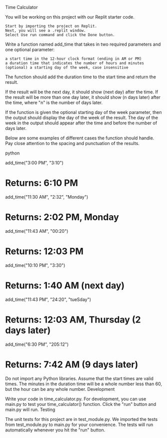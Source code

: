 Time Calculator

You will be working on this project with our Replit starter code.

    Start by importing the project on Replit.
    Next, you will see a .replit window.
    Select Use run command and click the Done button.

Write a function named add_time that takes in two required parameters and one optional parameter:

    a start time in the 12-hour clock format (ending in AM or PM)
    a duration time that indicates the number of hours and minutes
    (optional) a starting day of the week, case insensitive

The function should add the duration time to the start time and return the result.

If the result will be the next day, it should show (next day) after the time. If the result will be more than one day later, it should show (n days later) after the time, where "n" is the number of days later.

If the function is given the optional starting day of the week parameter, then the output should display the day of the week of the result. The day of the week in the output should appear after the time and before the number of days later.

Below are some examples of different cases the function should handle. Pay close attention to the spacing and punctuation of the results.

python

add_time("3:00 PM", "3:10")
# Returns: 6:10 PM

add_time("11:30 AM", "2:32", "Monday")
# Returns: 2:02 PM, Monday

add_time("11:43 AM", "00:20")
# Returns: 12:03 PM

add_time("10:10 PM", "3:30")
# Returns: 1:40 AM (next day)

add_time("11:43 PM", "24:20", "tueSday")
# Returns: 12:03 AM, Thursday (2 days later)

add_time("6:30 PM", "205:12")
# Returns: 7:42 AM (9 days later)

Do not import any Python libraries. Assume that the start times are valid times. The minutes in the duration time will be a whole number less than 60, but the hour can be any whole number.
Development

Write your code in time_calculator.py. For development, you can use main.py to test your time_calculator() function. Click the "run" button and main.py will run.
Testing

The unit tests for this project are in test_module.py. We imported the tests from test_module.py to main.py for your convenience. The tests will run automatically whenever you hit the "run" button.

